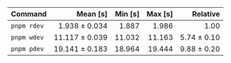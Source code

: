 | Command | Mean [s] | Min [s] | Max [s] | Relative |
|:---|---:|---:|---:|---:|
| `pnpm rdev` | 1.938 ± 0.034 | 1.887 | 1.986 | 1.00 |
| `pnpm wdev` | 11.117 ± 0.039 | 11.032 | 11.163 | 5.74 ± 0.10 |
| `pnpm pdev` | 19.141 ± 0.183 | 18.964 | 19.444 | 9.88 ± 0.20 |
